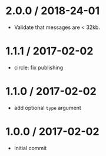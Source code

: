 
2.0.0 / 2018-24-01
==================
 
 * Validate that messages are < 32kb.

1.1.1 / 2017-02-02
==================

  * circle: fix publishing

1.1.0 / 2017-02-02
==================

  * add optional `type` argument

1.0.0 / 2017-02-02
==================

  * Initial commit
